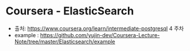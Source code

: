 # Coursera - ElasticSearch
- 출처: https://www.coursera.org/learn/intermediate-postgresql 4 주차
- example : https://github.com/yujin-dev/Coursera-Lecture-Note/tree/master/Elasticsearch/example